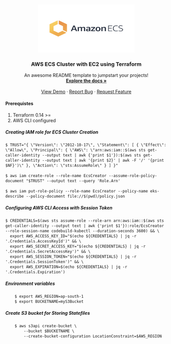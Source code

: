<!-- PROJECT LOGO -->
<br />
<p align="center">
  <a href="https://github.com/manimike00/devops">
    <img src="images/awsecs.png" alt="Logo" width="300" height="150">
  </a>

  <h3 align="center">AWS ECS Cluster with EC2 using Terraform</h3>

  <p align="center">
    An awesome README template to jumpstart your projects!
    <br />
    <a href="https://github.com/othneildrew/Best-README-Template"><strong>Explore the docs »</strong></a>
    <br />
    <br />
    <a href="https://github.com/othneildrew/Best-README-Template">View Demo</a>
    ·
    <a href="https://github.com/othneildrew/Best-README-Template/issues">Report Bug</a>
    ·
    <a href="https://github.com/othneildrew/Best-README-Template/issues">Request Feature</a>
  </p>
</p>


#### Prerequistes

1. Terraform 0.14 >=
2. AWS CLI configured


##### Creating IAM role for ECS Cluster Creation
```
$ TRUST="{ \"Version\": \"2012-10-17\", \"Statement\": [ { \"Effect\": \"Allow\", \"Principal\": { \"AWS\": \"arn:aws:iam::$(aws sts get-caller-identity --output text | awk {'print $1'}):$(aws sts get-caller-identity --output text | awk '{print $2}' | awk -F '/' '{print $NF}')\" }, \"Action\": \"sts:AssumeRole\" } ] }"

$ aws iam create-role --role-name EcsCreator --assume-role-policy-document "$TRUST" --output text --query 'Role.Arn'

$ aws iam put-role-policy --role-name EcsCreator --policy-name eks-describe --policy-document file://$(pwd)/policy.json
```

##### Configuring AWS CLI Access with Session Token
```
$ CREDENTIALS=$(aws sts assume-role --role-arn arn:aws:iam::$(aws sts get-caller-identity --output text | awk {'print $1'}):role/EcsCreator --role-session-name codebuild-kubectl --duration-seconds 3600) && \
  export AWS_ACCESS_KEY_ID="$(echo ${CREDENTIALS} | jq -r '.Credentials.AccessKeyId')" && \
  export AWS_SECRET_ACCESS_KEY="$(echo ${CREDENTIALS} | jq -r '.Credentials.SecretAccessKey')" && \
  export AWS_SESSION_TOKEN="$(echo ${CREDENTIALS} | jq -r '.Credentials.SessionToken')" && \
  export AWS_EXPIRATION=$(echo ${CREDENTIALS} | jq -r '.Credentials.Expiration')
```

##### Environment variables
```
    $ export AWS_REGION=ap-south-1
    $ export BUCKETNAME=myS3Bucket
```
##### Create S3 bucket for Storing Statefiles
```
    $ aws s3api create-bucket \
        --bucket $BUCKETNAME \
        --create-bucket-configuration LocationConstraint=$AWS_REGION
```        
